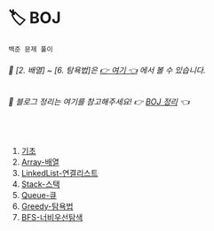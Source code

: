 # 🏷 BOJ
```
백준 문제 풀이
```
###### 📌 [2. 배열] ~ [6. 탐욕법]은 [👉 여기 👈](https://github.com/KKP-iOS-Study/Algorithm_Study/tree/main/Seolhee) 에서 볼 수 있습니다.
###### 📌 블로그 정리는 여기를 참고해주세요! 👉 [BOJ 정리](https://seolhee2750.tistory.com/category/%F0%9F%93%8D%20Problem%20Solving%20with%20Swift/%F0%9F%8F%B7%20BOJ) 👈

</br>

1. [기초](https://github.com/seolhee2750/Seolgorithm/tree/main/BOJ/%EA%B8%B0%EC%B4%88)
4. [Array-배열](https://github.com/KKP-iOS-Study/Algorithm_Study/tree/main/Seolhee/Array_BOJ/Array_BOJ)
5. [LinkedList-연결리스트](https://github.com/KKP-iOS-Study/Algorithm_Study/tree/main/Seolhee/LinkedList_BOJ/LinkedList_BOJ)
6. [Stack-스택](https://github.com/KKP-iOS-Study/Algorithm_Study/tree/main/Seolhee/Stack_BOJ/Stack_BOJ)
7. [Queue-큐](https://github.com/KKP-iOS-Study/Algorithm_Study/tree/main/Seolhee/Queue_BOJ/Queue_BOJ)
8. [Greedy-탐욕법](https://github.com/KKP-iOS-Study/Algorithm_Study/tree/main/Seolhee/Greedy_BOJ/Greedy_BOJ)
9. [BFS-너비우선탐색](https://github.com/KKP-iOS-Study/Algorithm_Study/tree/main/Seolhee/BFS_BOJ/BFS_BOJ)
